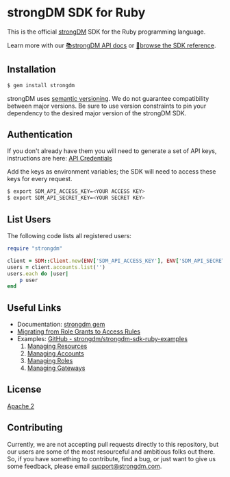 # strongDM SDK for Ruby

This is the official [strongDM](https://www.strongdm.com/) SDK for the Ruby
programming language.

Learn more with our [📚strongDM API docs](https://www.strongdm.com/docs/api/) or
[📓browse the SDK reference](https://www.rubydoc.info/gems/strongdm).

## Installation

```bash
$ gem install strongdm
```

strongDM uses [semantic versioning](https://semver.org/). We do not guarantee
compatibility between major versions. Be sure to use version constraints to pin
your dependency to the desired major version of the strongDM SDK.

## Authentication

If you don't already have them you will need to generate a set of API keys,
instructions are here: [API
Credentials](https://www.strongdm.com/docs/admin-guide/api-credentials/)

Add the keys as environment variables; the SDK will need to access these keys
for every request.
```bash
$ export SDM_API_ACCESS_KEY=<YOUR ACCESS KEY>
$ export SDM_API_SECRET_KEY=<YOUR SECRET KEY>
```

## List Users
The following code lists all registered users:

```ruby
require "strongdm"

client = SDM::Client.new(ENV['SDM_API_ACCESS_KEY'], ENV['SDM_API_SECRET_KEY'])
users = client.accounts.list('')
users.each do |user|
	p user
end
```

## Useful Links

* Documentation:  [strongdm gem](https://www.rubydoc.info/gems/strongdm)
* [Migrating from Role Grants to Access Rules](https://github.com/strongdm/strongdm-sdk-ruby/wiki/Migrating-from-Role-Grants-to-Access-Rules)
* Examples: [GitHub - strongdm/strongdm-sdk-ruby-examples](https://github.com/strongdm/strongdm-sdk-ruby-examples)
	1. [Managing Resources](https://github.com/strongdm/strongdm-sdk-ruby-examples/tree/master/1_managing_resources)
	2. [Managing Accounts](https://github.com/strongdm/strongdm-sdk-ruby-examples/tree/master/2_managing_accounts)
	3. [Managing Roles](https://github.com/strongdm/strongdm-sdk-ruby-examples/tree/master/3_managing_roles)
	4. [Managing Gateways](https://github.com/strongdm/strongdm-sdk-ruby-examples/tree/master/4_managing_gateways)
   
## License

[Apache 2](https://github.com/strongdm/strongdm-sdk-ruby/blob/master/LICENSE)

## Contributing 

Currently, we are not accepting pull requests directly to this repository, but
our users are some of the most resourceful and ambitious folks out there. So, if
you have something to contribute, find a bug, or just want to give us some
feedback, please email <support@strongdm.com>.